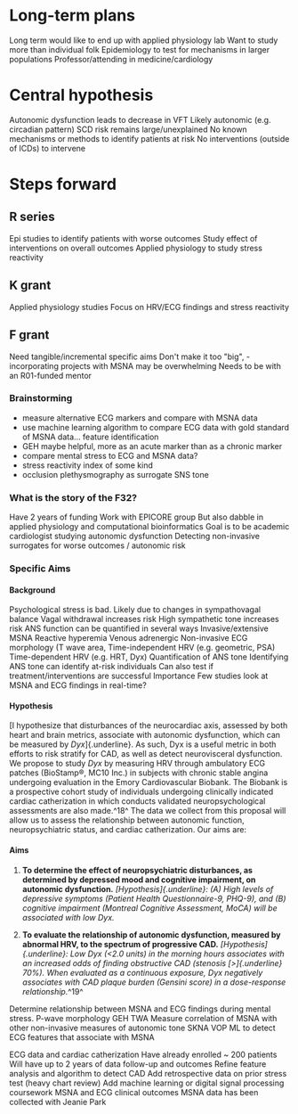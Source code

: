 # Long-term plans

Long term would like to end up with applied physiology lab
Want to study more than individual folk
Epidemiology to test for mechanisms in larger populations
Professor/attending in medicine/cardiology

# Central hypothesis

Autonomic dysfunction leads to decrease in VFT
	Likely autonomic (e.g. circadian pattern)
	SCD risk remains large/unexplained
No known mechanisms or methods to identify patients at risk
No interventions (outside of ICDs) to intervene

# Steps forward

## R series

Epi studies to identify patients with worse outcomes
Study effect of interventions on overall outcomes
Applied physiology to study stress reactivity

## K grant

Applied physiology studies
Focus on HRV/ECG findings and stress reactivity

## F grant

Need tangible/incremental specific aims
Don't make it too "big",
	- incorporating projects with MSNA may be overwhelming
Needs to be with an R01-funded mentor

### Brainstorming

- measure alternative ECG markers and compare with MSNA data
- use machine learning algorithm to compare ECG data with gold standard of MSNA data... feature identification
- GEH maybe helpful, more as an acute marker than as a chronic marker
- compare mental stress to ECG and MSNA data?
- stress reactivity index of some kind
- occlusion plethysmography as surrogate SNS tone

### What is the story of the F32?

Have 2 years of funding
Work with EPICORE group
	But also dabble in applied physiology and computational bioinformatics
Goal is to be academic cardiologist studying autonomic dysfunction
Detecting non-invasive surrogates for worse outcomes / autonomic risk

### Specific Aims

#### Background

Psychological stress is bad.
	Likely due to changes in sympathovagal balance
	Vagal withdrawal increases risk
	High sympathetic tone increases risk
ANS function can be quantified in several ways
	Invasive/extensive
		MSNA
		Reactive hyperemia 
		Venous adrenergic
	Non-invasive
		ECG morphology (T wave area, 
		Time-independent HRV (e.g. geometric, PSA)
		Time-dependent HRV (e.g. HRT, Dyx)
Quantification of ANS tone
	Identifying ANS tone can identify at-risk individuals
	Can also test if treatment/interventions are successful
Importance
	Few studies look at MSNA and ECG findings in real-time?

#### Hypothesis

[I hypothesize that disturbances of the neurocardiac axis, assessed by
both heart and brain metrics, associate with autonomic dysfunction,
which can be measured by *Dyx*]{.underline}. As such, Dyx is a useful
metric in both efforts to risk stratify for CAD, as well as detect
neurovisceral dysfunction. We propose to study *Dyx* by measuring HRV
through ambulatory ECG patches (BioStamp®, MC10 Inc.) in subjects with
chronic stable angina undergoing evaluation in the Emory Cardiovascular
Biobank. The Biobank is a prospective cohort study of individuals
undergoing clinically indicated cardiac catherization in which conducts
validated neuropsychological assessments are also made.^18^ The data we
collect from this proposal will allow us to assess the relationship
between autonomic function, neuropsychiatric status, and cardiac
catherization. Our aims are:

#### Aims


1.  **To determine the effect of neuropsychiatric disturbances, as
    determined by depressed mood and cognitive impairment, on autonomic
    dysfunction.** *[Hypothesis]{.underline}: (A) High levels of
    depressive symptoms (Patient Health Questionnaire-9, PHQ-9), and (B)
    cognitive impairment (Montreal Cognitive Assessment, MoCA) will be
    associated with low Dyx.*

2.  **To evaluate the relationship of autonomic dysfunction, measured by
    abnormal HRV, to the spectrum of progressive CAD.**
    *[Hypothesis]{.underline}:* *Low Dyx (\<2.0 units) in the morning
    hours associates with an increased odds of finding obstructive CAD
    (stenosis [\>]{.underline} 70%). When evaluated as a continuous
    exposure, Dyx negatively associates with CAD plaque burden (Gensini
    score) in a dose-response relationship.*^19^

Determine relationship between MSNA and ECG findings during mental stress.
	P-wave morphology
	GEH
	TWA
Measure correlation of MSNA with other non-invasive measures of autonomic tone
	SKNA
	VOP
	ML to detect ECG features that associate with MSNA

ECG data and cardiac catherization
	Have already enrolled ~ 200 patients
	Will have up to 2 years of data follow-up and outcomes
	Refine feature analysis and algorithm to detect CAD
	Add retrospective data on prior stress test (heavy chart review)
	Add machine learning or digital signal processing coursework
MSNA and ECG clinical outcomes
	MSNA data has been collected with Jeanie Park
